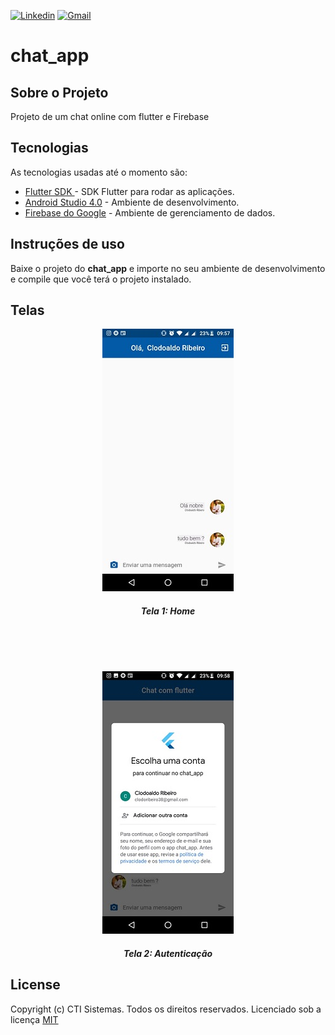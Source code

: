 [![Linkedin](https://img.shields.io/badge/LinkedIn-blue?style=for-the-badge&logo=Linkedin)](https://www.linkedin.com/in/clodoaldo-ribeiro-2a3049a6/) [![Gmail](https://img.shields.io/badge/-Gmail-c14438?style=for-the-badge&logo=Gmail&logoColor=white&link=mailto:clodoribeiro38@gmail.com)](mailto:clodoribeiro38@gmail.com)

# chat_app
 
 ## Sobre o Projeto
 Projeto de um chat online com flutter e Firebase
 
 ## Tecnologias
 As tecnologias usadas até o momento são:
 * [Flutter SDK ](https://flutter.dev/docs/get-started/install/windows) - SDK Flutter para rodar as aplicações.
 * [Android Studio 4.0](https://developer.android.com/studio) - Ambiente de desenvolvimento.
 * [Firebase do Google](https://firebase.google.com/) - Ambiente de gerenciamento de dados.

## Instruções de uso
 Baixe o projeto do **chat_app** e importe no seu ambiente de desenvolvimento e compile que você terá o projeto instalado.
 
 ## Telas
 
 <p align="center">
<img src="https://github.com/ClodoaldoRibeiro/chat_app/blob/master/screenshots/Home.jpeg" alt="ClodoaldoRibeiro"/>
<h5 align="center">Tela 1: Home</h5>
</p>
<br /> 
<br /> 
<br /> 
<p align="center">
<img src="https://github.com/ClodoaldoRibeiro/chat_app/blob/master/screenshots/Autenticacao.jpeg" alt="ClodoaldoRibeiro"/>
<h5 align="center">Tela 2: Autenticação </h5>
</p>

 
    
 ## License
 Copyright (c) CTI Sistemas. Todos os direitos reservados.
 Licenciado sob a licença [MIT](https://github.com/ClodoaldoRibeiro/chat_app/blob/master/LICENSE.md)
 
 
 <!-- MARKDOWN LINKS & IMAGES -->
 [contributors-shield]: https://img.shields.io/github/contributors/lucasbarrossantos/vagasonline.svg?style=flat-square
 [contributors-url]: https://github.com/lucasbarrossantos/vagasonline/graphs/contributors
 [linkedin-shield]: https://img.shields.io/badge/-LinkedIn-black.svg?style=flat-square&logo=linkedin&colorB=555
 [linkedin-url]: https://www.linkedin.com/in/clodoaldo-ribeiro-2a3049a6/
